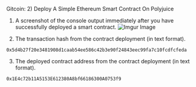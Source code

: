Gitcoin: 2) Deploy A Simple Ethereum Smart Contract On Polyjuice

1. A screenshot of the console output immediately after you have successfully deployed a smart contract.
![Imgur Image](http://imgur.com/M026tvp.JPG)

2. The transaction hash from the contract deployment (in text format).
```
0x5d4b27f20e3481908d1caab54ee586c42b3e90f24843eec99fa7c10fcdfcfeda
```

3. The deployed contract address from the contract deployment (in text format).

```
0x1E4c72b11A5153E612380A8bf66186300A0753f9
```

